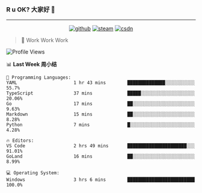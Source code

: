 ### R u OK? 大家好 👋

___

<p align="center">
  <a href="https://bigkjp97.github.io/"><img src="https://img.shields.io/badge/-GitPage-lightgrey" alt="github"></a>
  <a href="https://steamcommunity.com/id/bigkjp/"><img src="https://img.shields.io/badge/-Steam-black" alt="steam"></a>
  <a href="https://blog.csdn.net/qq_38986088"><img src="https://img.shields.io/badge/CSDN-cf000e" alt="csdn"></a>
</p>

> 🧟 Work Work Work

<!--START_SECTION:kjp readme-->
![Profile Views](http://img.shields.io/badge/Mi%20Amigos%E2%99%82%EF%B8%8F-0-ff69b4)

📊 **Last Week 周小结** 

```text
💬 Programming Languages: 
YAML                     1 hr 43 mins        ██████████████░░░░░░░░░░░   55.7% 
TypeScript               37 mins             █████░░░░░░░░░░░░░░░░░░░░   20.06% 
Go                       17 mins             ██░░░░░░░░░░░░░░░░░░░░░░░   9.63% 
Markdown                 15 mins             ██░░░░░░░░░░░░░░░░░░░░░░░   8.28% 
Python                   7 mins              █░░░░░░░░░░░░░░░░░░░░░░░░   4.28%

🔥 Editors: 
VS Code                  2 hrs 49 mins       ██████████████████████░░░   91.01% 
GoLand                   16 mins             ██░░░░░░░░░░░░░░░░░░░░░░░   8.99%

💻 Operating System: 
Windows                  3 hrs 6 mins        █████████████████████████   100.0%

```


<!--END_SECTION:kjp readme-->

<!--
**bigkjp97/bigkjp97** is a ✨ _special_ ✨ repository because its `README.md` (this file) appears on your GitHub profile.

Here are some ideas to get you started:

- 🔭 I’m currently working on ...
- 🌱 I’m currently learning ...
- 👯 I’m looking to collaborate on ...
- 🤔 I’m looking for help with ...
- 💬 Ask me about ...
- 📫 How to reach me: ...
- 😄 Pronouns: ...
- ⚡ Fun fact: ... -->
